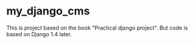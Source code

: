 my_django_cms
=============
This is project based on the book "Practical django project". But code is based on Django 1.4 later.
